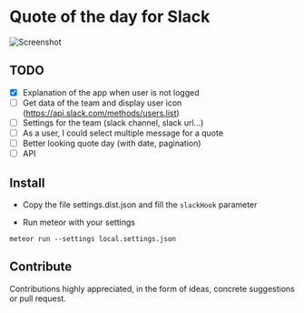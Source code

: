 # Quote of the day for Slack

![Screenshot](https://github.com/tlenclos/Slack-quote-of-the-day/blob/master/screenshot.png)

## TODO
- [x] Explanation of the app when user is not logged
- [ ] Get data of the team and display user icon (https://api.slack.com/methods/users.list)
- [ ] Settings for the team (slack channel, slack url...)
- [ ] As a user, I could select multiple message for a quote
- [ ] Better looking quote day (with date, pagination)
- [ ] API

Install
--------
- Copy the file settings.dist.json and fill the `slackHook` parameter

- Run meteor with your settings

`meteor run --settings local.settings.json`

Contribute
----------
Contributions highly appreciated, in the form of ideas, concrete suggestions or pull request.
